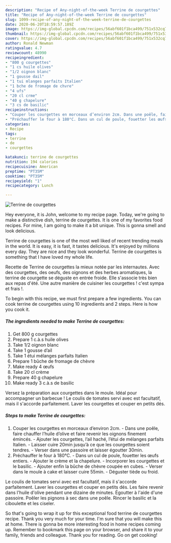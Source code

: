 ```yaml
---
description: "Recipe of Any-night-of-the-week Terrine de courgettes"
title: "Recipe of Any-night-of-the-week Terrine de courgettes"
slug: 1099-recipe-of-any-night-of-the-week-terrine-de-courgettes
date: 2020-06-20T18:59:57.189Z
image: https://img-global.cpcdn.com/recipes/56abf601f1bca499/751x532cq70/terrine-de-courgettes-photo-principale-de-la-recette.jpg
thumbnail: https://img-global.cpcdn.com/recipes/56abf601f1bca499/751x532cq70/terrine-de-courgettes-photo-principale-de-la-recette.jpg
cover: https://img-global.cpcdn.com/recipes/56abf601f1bca499/751x532cq70/terrine-de-courgettes-photo-principale-de-la-recette.jpg
author: Ronald Newman
ratingvalue: 4.7
reviewcount: 48990
recipeingredient:
- "800 g courgettes"
- "1 cs huile olives"
- "1/2 oignon blanc"
- "1 gousse dail"
- "1 tui mlanges parfaits Italien"
- "1 bche de fromage de chvre"
- "4 ufs"
- "20 cl crme"
- "40 g chapelure"
- "3 cs de basilic"
recipeinstructions:
- "Couper les courgettes en morceaux d’environ 2cm. Dans une poêle, faire chauffer l’huile d’olive et faire revenir les oignons finement émincés. Ajouter les courgettes, l’ail haché, l’étui de mélanges parfaits Italien. Laisser cuire 20min jusqu’à ce que les courgettes soient tendres. Verser dans une passoire et laisser égoutter 30min."
- "Préchauffer le four à 180°C. Dans un cul de poule, fouetter les œufs entiers. Ajouter le crème et la chapelure. Incorporer les courgettes et le basilic. Ajouter enfin la bûche de chèvre coupée en cubes. Verser dans le moule à cake et laisser cuire 55min. Déguster tiède ou froid."
categories:
- Recipe
tags:
- terrine
- de
- courgettes

katakunci: terrine de courgettes 
nutrition: 194 calories
recipecuisine: American
preptime: "PT35M"
cooktime: "PT35M"
recipeyield: "1"
recipecategory: Lunch

---
```



![Terrine de courgettes](https://img-global.cpcdn.com/recipes/56abf601f1bca499/751x532cq70/terrine-de-courgettes-photo-principale-de-la-recette.jpg)

Hey everyone, it is John, welcome to my recipe page. Today, we're going to make a distinctive dish, terrine de courgettes. It is one of my favorites food recipes. For mine, I am going to make it a bit unique. This is gonna smell and look delicious.

Terrine de courgettes is one of the most well liked of recent trending meals in the world. It is easy, it is fast, it tastes delicious. It's enjoyed by millions every day. They are nice and they look wonderful. Terrine de courgettes is something that I have loved my whole life.

Recette de Terrine de courgettes la mieux notée par les internautes. Avec des courgettes, des oeufs, des oignons et des herbes aromatiques, la terrine de courgette se déguste en entrée froide. Elle s&#39;associe très bien aux repas d&#39;été. Une autre manière de cuisiner les courgettes ! c&#39;est sympa et frais !.


To begin with this recipe, we must first prepare a few ingredients. You can cook terrine de courgettes using 10 ingredients and 2 steps. Here is how you cook it.

<!--inarticleads1-->

##### The ingredients needed to make Terrine de courgettes:

1. Get 800 g courgettes
1. Prepare 1 c.à.s huile olives
1. Take 1/2 oignon blanc
1. Take 1 gousse d’ail
1. Take 1 étui mélanges parfaits Italien
1. Prepare 1 bûche de fromage de chèvre
1. Make ready 4 œufs
1. Take 20 cl crème
1. Prepare 40 g chapelure
1. Make ready 3 c.à.s de basilic


Versez la préparation aux courgettes dans le moule. Idéal pour accompagner un barbecue ! Le coulis de tomates servi avec est facultatif, mais il s&#39;accorde parfaitement. Laver les courgettes et couper en petits dés. 

<!--inarticleads2-->

##### Steps to make Terrine de courgettes:

1. Couper les courgettes en morceaux d’environ 2cm. - Dans une poêle, faire chauffer l’huile d’olive et faire revenir les oignons finement émincés. - Ajouter les courgettes, l’ail haché, l’étui de mélanges parfaits Italien. - Laisser cuire 20min jusqu’à ce que les courgettes soient tendres. - Verser dans une passoire et laisser égoutter 30min.
1. Préchauffer le four à 180°C. - Dans un cul de poule, fouetter les œufs entiers. - Ajouter le crème et la chapelure. - Incorporer les courgettes et le basilic. - Ajouter enfin la bûche de chèvre coupée en cubes. - Verser dans le moule à cake et laisser cuire 55min. - Déguster tiède ou froid.


Le coulis de tomates servi avec est facultatif, mais il s&#39;accorde parfaitement. Laver les courgettes et couper en petits dés. Les faire revenir dans l&#39;huile d&#39;olive pendant une dizaine de minutes. Égoutter à l&#39;aide d&#39;une passoire. Poêler les pignons à sec dans une poêle. Rincer le basilic et la ciboulette et les ciseler. 

So that's going to wrap it up for this exceptional food terrine de courgettes recipe. Thank you very much for your time. I'm sure that you will make this at home. There is gonna be more interesting food in home recipes coming up. Remember to bookmark this page on your browser, and share it to your family, friends and colleague. Thank you for reading. Go on get cooking!
